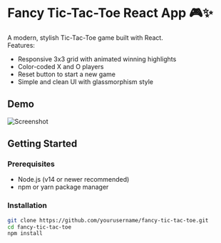 
# Fancy Tic-Tac-Toe React App 🎮✨

A modern, stylish Tic-Tac-Toe game built with React.  
Features:
- Responsive 3x3 grid with animated winning highlights  
- Color-coded X and O players  
- Reset button to start a new game  
- Simple and clean UI with glassmorphism style  

## Demo

![Screenshot](src/assets/image.png)

## Getting Started

### Prerequisites

- Node.js (v14 or newer recommended)  
- npm or yarn package manager

### Installation

```bash
git clone https://github.com/yourusername/fancy-tic-tac-toe.git
cd fancy-tic-tac-toe
npm install

